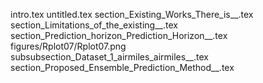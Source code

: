 intro.tex
untitled.tex
section_Existing_Works_There_is__.tex
section_Limitations_of_the_existing__.tex
section_Prediction_horizon_Prediction_Horizon__.tex
figures/Rplot07/Rplot07.png
subsubsection_Dataset_1_airmiles_airmiles__.tex
section_Proposed_Ensemble_Prediction_Method__.tex